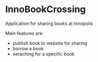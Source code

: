 # InnoBookCrossing

Application for sharing books at Innopolis

Main features are:
- publish book to website for sharing
- borrow a book 
- seraching for a specific book
